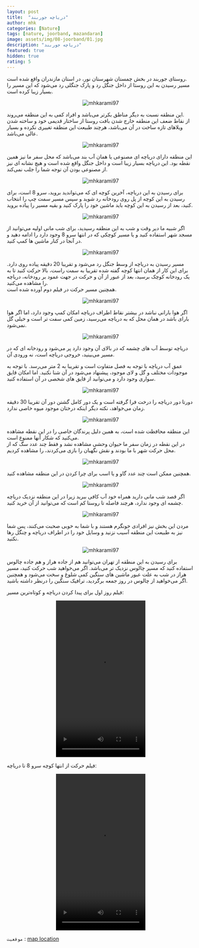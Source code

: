 ```yaml
---
layout: post
title:  "دریاچه جوربند"
author: mhk
categories: [Nature]
tags: [nature, joorband, mazandaran]
image: assets/img/08-joorband/01.jpg
description: "دریاچه جوربند"
featured: true
hidden: true
rating: 5
---
```


روستای جوربند در بخش چمستان شهرستان نور، در استان مازندران واقع شده است.  
مسیر رسیدن به این روستا از داخل جنگل رد و پارک جنگلی رد می‌شود که این مسیر را بسیار زیبا کرده است.  

<p align="center">
  <img src="/assets/img/08-joorband/02.jpg" alt="mhkarami97" />
</p>

این منطقه نسبت به دیگر مناطق بکرتر می‌باشد و افراد کمی به این منطقه می‌روند.  
از نقاط ضعف این منطقه خارج شدن بافت روستا از ساختار قدیمی خود و ساخته شدن ویلاهای تازه ساخت در آن می‌باشد، هرچند طبیعت این منطقه تغییری نکرده و بسیار عالی می‌باشد.  

<p align="center">
  <img src="/assets/img/08-joorband/03.jpg" alt="mhkarami97" />
</p>

این منطقه دارای دریاچه ای مصنوعی یا همان آب بند می‌باشد که محل سفر ما نیز همین نقطه بود. این دریاچه بسیار زیبا است و داخل جنگل واقع شده است و هیچ نشانه ای نیز از مصنوعی بودن آن توجه شما را جلب نمی‌کند.  

<p align="center">
  <img src="/assets/img/08-joorband/04.jpg" alt="mhkarami97" />
</p>

برای رسیدن به این دریاچه، آخرین کوچه ای که می‌تواندید بروید، سرو 8 است، برای رسیدن به این کوچه از پل روی رودخانه رد شوید و سپس مسیر سمت چپ را انتخاب کنید، بعد از رسیدن به این کوچه باید ماشین خود را پارک کنید و بقیه مسیر را پیاده بروید.  

<p align="center">
  <img src="/assets/img/08-joorband/05.jpg" alt="mhkarami97" />
</p>

اگر شبیه ما دیر وقت و شب به این منطقه رسیدید، برای شب مانی اولیه می‌توانید از مسجد شهر استفاده کنید و یا مسیر کوچکی که در انتها سرو 8 وجود دارد را ادامه دهید و در آنجا در کنار ماشین ها کمپ کنید.  

<p align="center">
  <img src="/assets/img/08-joorband/06.jpg" alt="mhkarami97" />
</p>

مسیر رسیدن به دریاچه از وسط جنگل رد می‌شود و تقریبا 20 دقیقه پیاده روی دارد. برای این کار از همان انتها کوچه گفته شده تقرییا به سمت راست، بالا حرکت کنید تا به یک رودخانه کوچک برسید، بعد از عبور از آن و حرکت در جهت عمود بر رودخانه، دریاچه را مشاهده می‌کنید.  
همچنین مسیر حرکت در فیلم دوم آورده شده است.  

<p align="center">
  <img src="/assets/img/08-joorband/07.jpg" alt="mhkarami97" />
</p>

اگر هوا بارانی نباشد در بیشتر نقاط اطراف دریاچه امکان کمپ وجود دارد، اما اگر هوا بارای باشد در همان محل که به دریاچه می‌رسید، زمین کمی سفت تر است و خیلی گل نمی‌شود.

<p align="center">
  <img src="/assets/img/08-joorband/08.jpg" alt="mhkarami97" />
</p>

دریاچه توسط آب های چشمه که در بالای آن وجود دارد پر می‌شود و رودخانه ای که در مسیر می‌بینید، خروجی دریاچه است، نه ورودی آن.  

عمق آب دریاچه با توجه به فصل متفاوت است و تقریبا به 2 متر می‌رسد. با توجه به موجودات مختلف و گل و لای موجود، پیشنهاد می‌شود در آن شنا نکنید. اما امکان قایق سواری وجود دارد و می‌توانید از قایق های شخصی در آن استفاده کنید.  

<p align="center">
  <img src="/assets/img/08-joorband/09.jpg" alt="mhkarami97" />
</p>

دورتا دور دریاچه را درخت فرا گرفته است و یک دور کامل گشتن دور آن تقریبا 30 دقیقه زمان می‌خواهد، نکته دیگر اینکه درختان موجود میوه خاصی ندارد.  

<p align="center">
  <img src="/assets/img/08-joorband/10.jpg" alt="mhkarami97" />
</p>

این منطقه محافظت شده است، به همین دلیل پرندگان خاصی را در این نقطه مشاهده می‌کنید که شکار آنها ممنوع است.  
در این نقطه در زمان سفر ما حیوان وحشی مشاهده نشد و فقط چند عدد سگ که از محل حرکت شهر با ما بودند و نقش نگهبان را بازی می‌کردند، را مشاهده کردیم.  

<p align="center">
  <img src="/assets/img/08-joorband/11.jpg" alt="mhkarami97" />
</p>

همچنین ممکن است چند عدد گاو و یا اسب برای چرا کردن در این منطقه مشاهده کنید.  

<p align="center">
  <img src="/assets/img/08-joorband/12.jpg" alt="mhkarami97" />
</p>

اگر قصد شب مانی دارید همراه خود آب کافی ببرید زیرا در این منطقه نزدیک دریاچه چشمه ای وجود ندارد، هرچند فاصله تا روستا کم است که می‌توانید از آن خرید کنید.  

<p align="center">
  <img src="/assets/img/08-joorband/13.jpg" alt="mhkarami97" />
</p>

مردن این بخش نیز افرادی خونگرم هستند و با شما به خوبی صحبت می‌کنند، پس شما نیز به طبیعت این منطقه آسیب نزنید و وسایل خود را در اطراف دریاچه و چنگل رها نکنید.  

<p align="center">
  <img src="/assets/img/08-joorband/14.jpg" alt="mhkarami97" />
</p>

برای رسیدن به این منطقه از تهران می‌توانید هم از جاده هراز و هم جاده چالوس استفاده کنید که مسیر چالوس نزدیک تر می‌باشد. اگر می‌خواهید شب حرکت کنید، مسیر هراز در شب به علت عبور ماشین های سنگین کمی شلوغ و سخت می‌شود و همچنین اگر می‌خواهید از چالوس در روز جمعه برگردید، ترافیک سنگین را درنظر داشته باشید.  

فیلم روز اول برای پیدا کردن دریاچه و کوتاه‌ترین مسیر:  

<p align="center">
<video width="240" height="420" controls>
  <source src="/assets/img/08-joorband/02.mp4" type="video/mp4">
</video>
</p>

فیلم حرکت از انتها کوچه سرو 8 تا دریاچه:  

<p align="center">
<video width="240" height="420" controls>
  <source src="/assets/img/08-joorband/01.mp4" type="video/mp4">
</video>
</p>

`موقعیت` : [map location](https://www.google.com/maps/place/Joorband,+Mazandaran+Province/data=!4m2!3m1!1s0x3f8faeb77af8a1c1:0x632a6f734db8318c?sa=X&ved=2ahUKEwiZxLP7ovfyAhUs4YUKHQWVBd4Q8gF6BAheEAE)
